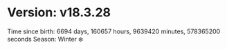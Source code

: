 # Version: v18.3.28
Time since birth: 6694 days, 160657 hours, 9639420 minutes, 578365200 seconds
Season: Winter ❄️
